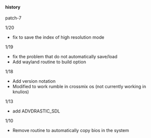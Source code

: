 #### history

patch-7

1/20 <br>
- fix to save the index of high resolution mode

1/19 <br>
- fix the problem that do not automatically save/load
- Add wayland routine to build option

1/18 <br>
- Add version notation
- Modified to work rumble in crossmix os (not currently working in knulios)

1/13 <br>
- add ADVDRASTIC_SDL

1/10 <br>
- Remove routine to automatically copy bios in the system
